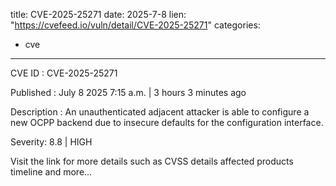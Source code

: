  
title: CVE-2025-25271
date: 2025-7-8
lien: "https://cvefeed.io/vuln/detail/CVE-2025-25271"
categories:
  - cve
---

CVE ID : CVE-2025-25271

Published :  July 8
2025
7:15 a.m. | 3 hours
3 minutes ago

Description : An unauthenticated adjacent attacker is able to configure a new OCPP backend
due to insecure defaults for the configuration interface.

Severity: 8.8 | HIGH

Visit the link for more details
such as CVSS details
affected products
timeline
and more...
